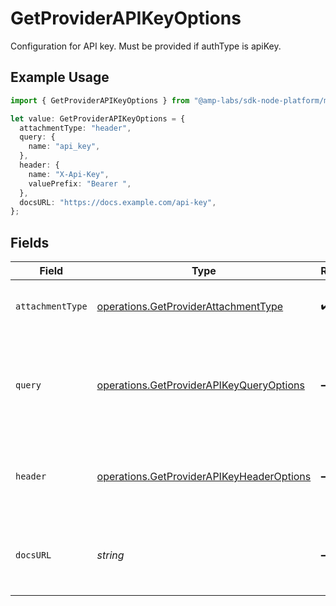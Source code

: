 # GetProviderAPIKeyOptions

Configuration for API key. Must be provided if authType is apiKey.

## Example Usage

```typescript
import { GetProviderAPIKeyOptions } from "@amp-labs/sdk-node-platform/models/operations";

let value: GetProviderAPIKeyOptions = {
  attachmentType: "header",
  query: {
    name: "api_key",
  },
  header: {
    name: "X-Api-Key",
    valuePrefix: "Bearer ",
  },
  docsURL: "https://docs.example.com/api-key",
};
```

## Fields

| Field                                                                                                  | Type                                                                                                   | Required                                                                                               | Description                                                                                            | Example                                                                                                |
| ------------------------------------------------------------------------------------------------------ | ------------------------------------------------------------------------------------------------------ | ------------------------------------------------------------------------------------------------------ | ------------------------------------------------------------------------------------------------------ | ------------------------------------------------------------------------------------------------------ |
| `attachmentType`                                                                                       | [operations.GetProviderAttachmentType](../../models/operations/getproviderattachmenttype.md)           | :heavy_check_mark:                                                                                     | How the API key should be attached to requests.                                                        |                                                                                                        |
| `query`                                                                                                | [operations.GetProviderAPIKeyQueryOptions](../../models/operations/getproviderapikeyqueryoptions.md)   | :heavy_minus_sign:                                                                                     | Configuration for API key in query parameter. Must be provided if type is in-query.                    |                                                                                                        |
| `header`                                                                                               | [operations.GetProviderAPIKeyHeaderOptions](../../models/operations/getproviderapikeyheaderoptions.md) | :heavy_minus_sign:                                                                                     | Configuration for API key in header. Must be provided if type is in-header.                            |                                                                                                        |
| `docsURL`                                                                                              | *string*                                                                                               | :heavy_minus_sign:                                                                                     | URL with more information about how to get or use an API key.                                          | https://docs.example.com/api-key                                                                       |